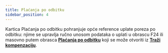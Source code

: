 ```yaml
---
title: Plaćanja po odbitku
sidebar_position: 4
---
```


Kartica Plaćanja po odbitku pohranjuje opće reference uplate poreza po odbitku: njime se upravlja ručno unosom podataka o uplati u obrascu F24 ili masovno putem obrasca **[Plaćanja po odbitku](/docs/finance-area/professional-men/search-compensations/withholding-tax-paying-in)** koji se može otvoriti iz **[Traži kompenzaciju](/docs/finance-area/professional-men/search-compensations/search-compensations-intro)**.






